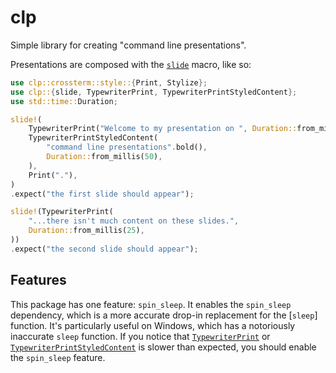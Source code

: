 # clp

Simple library for creating "command line presentations".

Presentations are composed with the [`slide`](https://docs.rs/clp/latest/clp/macro.slide.html) macro, like so:

```rust
use clp::crossterm::style::{Print, Stylize};
use clp::{slide, TypewriterPrint, TypewriterPrintStyledContent};
use std::time::Duration;

slide!(
    TypewriterPrint("Welcome to my presentation on ", Duration::from_millis(25)),
    TypewriterPrintStyledContent(
        "command line presentations".bold(),
        Duration::from_millis(50),
    ),
    Print("."),
)
.expect("the first slide should appear");

slide!(TypewriterPrint(
    "...there isn't much content on these slides.",
    Duration::from_millis(25),
))
.expect("the second slide should appear");
```

## Features

This package has one feature: `spin_sleep`. It enables the `spin_sleep` dependency,
which is a more accurate drop-in replacement for the [`sleep`] function.
It's particularly useful on Windows, which has a notoriously inaccurate `sleep` function.
If you notice that [`TypewriterPrint`](https://docs.rs/clp/latest/clp/struct.TypewriterPrint.html)
or [`TypewriterPrintStyledContent`](https://docs.rs/clp/latest/clp/struct.TypewriterPrintStyledContent.html)
is slower than expected,
you should enable the `spin_sleep` feature.
